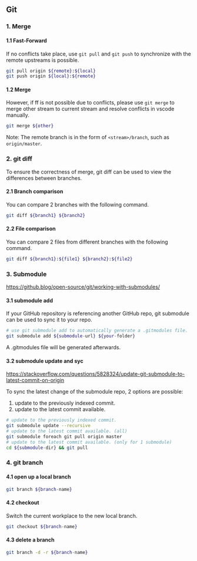 ## Git

### 1. Merge

#### 1.1 Fast-Forward
If no conflicts take place, use `git pull` and `git push` to synchronize with the remote upstreams is possible.

```bash
git pull origin ${remote}:${local}
git push origin ${local}:${remote}
```

#### 1.2 Merge
However, if ff is not possible due to conflicts, please use `git merge` to merge other stream to current stream and resolve conflicts in vscode manually.

```bash
git merge ${other}
```

Note: The remote branch is in the form of `<stream>/branch`, such as `origin/master`.


### 2. git diff

To ensure the correctness of merge, git diff can be used to view the differences between branches.

#### 2.1 Branch comparison
You can compare 2 branches with the following command.
```bash
git diff ${branch1} ${branch2}
```

#### 2.2 File comparison
You can compare 2 files from different branches with the following command.
```bash
git diff ${branch1}:${file1} ${branch2}:${file2}
```

### 3. Submodule
https://github.blog/open-source/git/working-with-submodules/

#### 3.1 submodule add
If your GitHub repository is referencing another GitHub repo, git submodule can be used to sync it to your repo.

```bash
# use git submodule add to automatically generate a .gitmodules file. 
git submodule add ${submodule-url} ${your-folder}
```

A .gitmodules file will be generated afterwards.

#### 3.2 submodule update and syc
https://stackoverflow.com/questions/5828324/update-git-submodule-to-latest-commit-on-origin

To sync the latest change of the submodule repo, 2 options are possible:
1. update to the previously indexed commit.
2. update to the latest commit available.

```bash
# update to the previously indexed commit.
git submodule update --recursive
# update to the latest commit available. (all)
git submodule foreach git pull origin master
# update to the latest commit available. (only for 1 submodule)
cd ${submodule-dir} && git pull
```

### 4. git branch

#### 4.1 open up a local branch
```bash
git branch ${branch-name}
```

#### 4.2 checkout
Switch the current workplace to the new local branch.

```bash
git checkout ${branch-name}
```

#### 4.3 delete a branch

```bash
git branch -d -r ${branch-name}
```